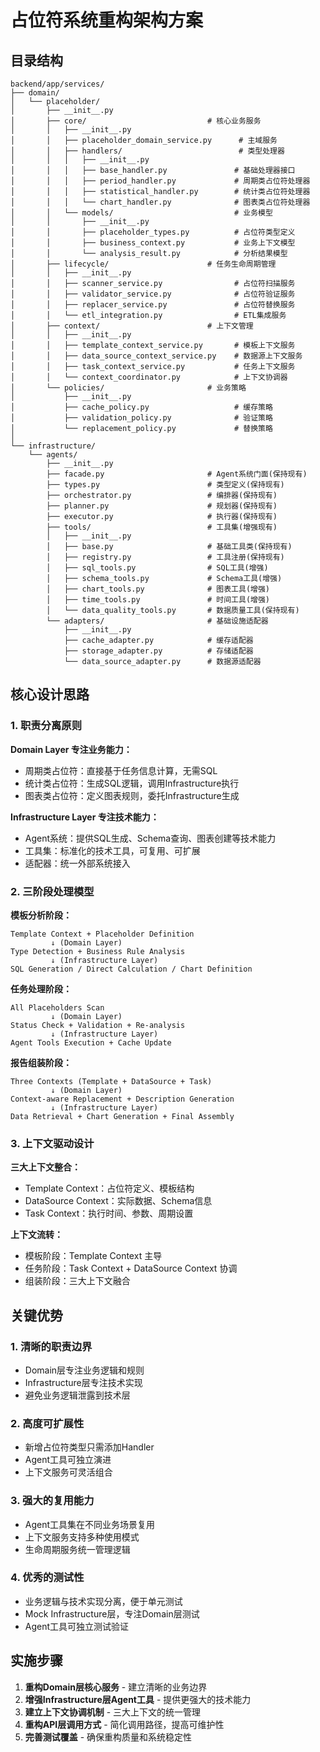 # 占位符系统重构架构方案

## 目录结构

```
backend/app/services/
├── domain/
│   └── placeholder/
│       ├── __init__.py
│       ├── core/                           # 核心业务服务
│       │   ├── __init__.py
│       │   ├── placeholder_domain_service.py      # 主域服务
│       │   ├── handlers/                          # 类型处理器
│       │   │   ├── __init__.py
│       │   │   ├── base_handler.py               # 基础处理器接口
│       │   │   ├── period_handler.py             # 周期类占位符处理器
│       │   │   ├── statistical_handler.py        # 统计类占位符处理器
│       │   │   └── chart_handler.py              # 图表类占位符处理器
│       │   └── models/                           # 业务模型
│       │       ├── __init__.py
│       │       ├── placeholder_types.py          # 占位符类型定义
│       │       ├── business_context.py           # 业务上下文模型
│       │       └── analysis_result.py            # 分析结果模型
│       ├── lifecycle/                      # 任务生命周期管理
│       │   ├── __init__.py
│       │   ├── scanner_service.py                # 占位符扫描服务
│       │   ├── validator_service.py              # 占位符验证服务
│       │   ├── replacer_service.py               # 占位符替换服务
│       │   └── etl_integration.py                # ETL集成服务
│       ├── context/                        # 上下文管理
│       │   ├── __init__.py
│       │   ├── template_context_service.py       # 模板上下文服务
│       │   ├── data_source_context_service.py    # 数据源上下文服务
│       │   ├── task_context_service.py           # 任务上下文服务
│       │   └── context_coordinator.py            # 上下文协调器
│       └── policies/                       # 业务策略
│           ├── __init__.py
│           ├── cache_policy.py                   # 缓存策略
│           ├── validation_policy.py              # 验证策略
│           └── replacement_policy.py             # 替换策略
│
└── infrastructure/
    └── agents/
        ├── __init__.py
        ├── facade.py                       # Agent系统门面(保持现有)
        ├── types.py                        # 类型定义(保持现有)
        ├── orchestrator.py                 # 编排器(保持现有)
        ├── planner.py                      # 规划器(保持现有)
        ├── executor.py                     # 执行器(保持现有)
        ├── tools/                          # 工具集(增强现有)
        │   ├── __init__.py
        │   ├── base.py                     # 基础工具类(保持现有)
        │   ├── registry.py                 # 工具注册(保持现有)
        │   ├── sql_tools.py                # SQL工具(增强)
        │   ├── schema_tools.py             # Schema工具(增强)
        │   ├── chart_tools.py              # 图表工具(增强)
        │   ├── time_tools.py               # 时间工具(增强)
        │   └── data_quality_tools.py       # 数据质量工具(保持现有)
        └── adapters/                       # 基础设施适配器
            ├── __init__.py
            ├── cache_adapter.py            # 缓存适配器
            ├── storage_adapter.py          # 存储适配器
            └── data_source_adapter.py      # 数据源适配器
```

## 核心设计思路

### 1. 职责分离原则

**Domain Layer 专注业务能力：**
- 周期类占位符：直接基于任务信息计算，无需SQL
- 统计类占位符：生成SQL逻辑，调用Infrastructure执行
- 图表类占位符：定义图表规则，委托Infrastructure生成

**Infrastructure Layer 专注技术能力：**
- Agent系统：提供SQL生成、Schema查询、图表创建等技术能力
- 工具集：标准化的技术工具，可复用、可扩展
- 适配器：统一外部系统接入

### 2. 三阶段处理模型

**模板分析阶段：**
```
Template Context + Placeholder Definition
         ↓ (Domain Layer)
Type Detection + Business Rule Analysis
         ↓ (Infrastructure Layer)
SQL Generation / Direct Calculation / Chart Definition
```

**任务处理阶段：**
```
All Placeholders Scan
         ↓ (Domain Layer)
Status Check + Validation + Re-analysis
         ↓ (Infrastructure Layer)
Agent Tools Execution + Cache Update
```

**报告组装阶段：**
```
Three Contexts (Template + DataSource + Task)
         ↓ (Domain Layer)
Context-aware Replacement + Description Generation
         ↓ (Infrastructure Layer)
Data Retrieval + Chart Generation + Final Assembly
```

### 3. 上下文驱动设计

**三大上下文整合：**
- Template Context：占位符定义、模板结构
- DataSource Context：实际数据、Schema信息
- Task Context：执行时间、参数、周期设置

**上下文流转：**
- 模板阶段：Template Context 主导
- 任务阶段：Task Context + DataSource Context 协调
- 组装阶段：三大上下文融合

## 关键优势

### 1. 清晰的职责边界
- Domain层专注业务逻辑和规则
- Infrastructure层专注技术实现
- 避免业务逻辑泄露到技术层

### 2. 高度可扩展性
- 新增占位符类型只需添加Handler
- Agent工具可独立演进
- 上下文服务可灵活组合

### 3. 强大的复用能力
- Agent工具集在不同业务场景复用
- 上下文服务支持多种使用模式
- 生命周期服务统一管理逻辑

### 4. 优秀的测试性
- 业务逻辑与技术实现分离，便于单元测试
- Mock Infrastructure层，专注Domain层测试
- Agent工具可独立测试验证

## 实施步骤

1. **重构Domain层核心服务** - 建立清晰的业务边界
2. **增强Infrastructure层Agent工具** - 提供更强大的技术能力
3. **建立上下文协调机制** - 三大上下文的统一管理
4. **重构API层调用方式** - 简化调用路径，提高可维护性
5. **完善测试覆盖** - 确保重构质量和系统稳定性